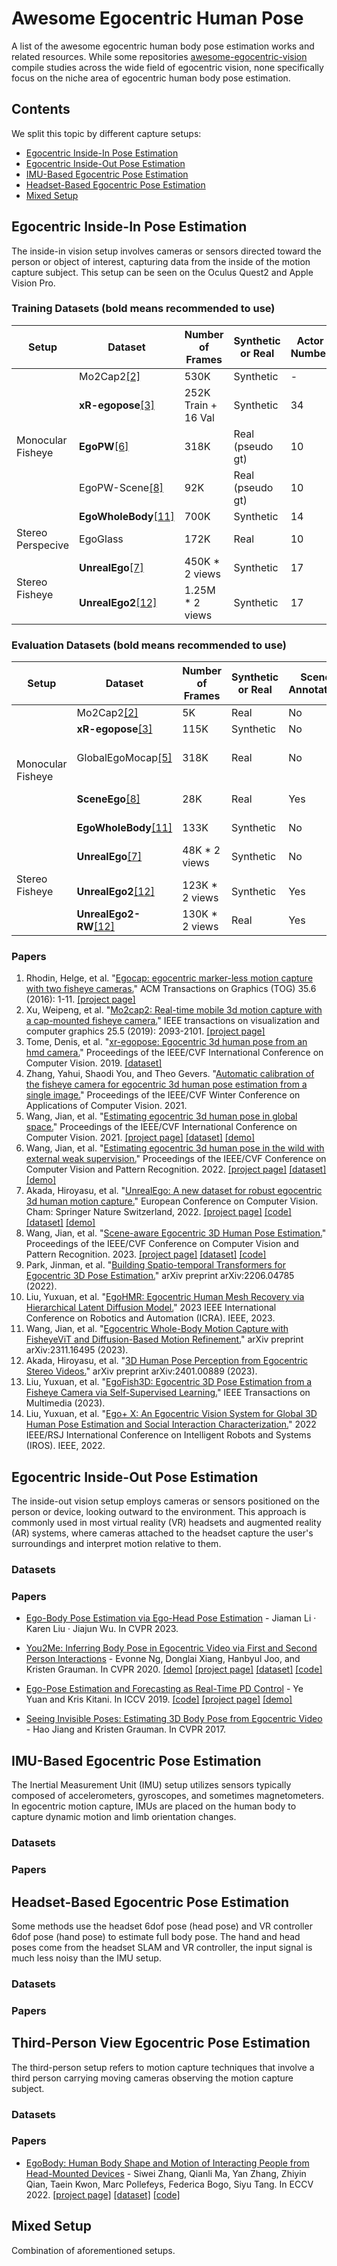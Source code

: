 # Awesome Egocentric Human Pose

A list of the awesome egocentric human body pose estimation works and related resources. While some repositories [awesome-egocentric-vision](https://github.com/Sid2697/awesome-egocentric-vision) compile studies across the wide field of egocentric vision, none specifically focus on the niche area of egocentric human body pose estimation.

## Contents
We split this topic by different capture setups:

- [Egocentric Inside-In Pose Estimation](#egocentric-inside-in-pose-estimation)
- [Egocentric Inside-Out Pose Estimation](#egocentric-inside-out-pose-estimation)
- [IMU-Based Egocentric Pose Estimation](#imu-based-egocentric-pose-estimation)
- [Headset-Based Egocentric Pose Estimation](#headset-based-egocentric-pose-estimation)
- [Mixed Setup](#mixed-setup)


## Egocentric Inside-In Pose Estimation

The inside-in vision setup involves cameras or sensors directed toward the person or object of interest, capturing data from the inside of the motion capture subject. This setup can be seen on the Oculus Quest2 and Apple Vision Pro.


### Training Datasets (bold means recommended to use)

<table class="tg">
<thead>
  <tr>
    <th class="tg-0lax">Setup</th>
    <th class="tg-0lax">Dataset</th>
    <th class="tg-0lax">Number of Frames</th>
    <th class="tg-0lax">Synthetic or Real</th>
    <th class="tg-0lax">Actor Number</th>
    <th class="tg-0lax">Scene Annotation</th>
    <th class="tg-0lax">FPS</th>
    <th class="tg-0lax">Link</th>
  </tr>
</thead>
<tbody>
  <tr>
    <td class="tg-0lax" rowspan="5">Monocular Fisheye</td>
    <td class="tg-0lax">Mo2Cap2<a href="#inside_in_2">[2]</a></td>
    <td class="tg-0lax">530K</td>
    <td class="tg-0lax">Synthetic</td>
    <td class="tg-0lax">-</td>
    <td class="tg-0lax">No</td>
    <td class="tg-0lax">-</td>
    <td class="tg-0lax"><a href="https://vcai.mpi-inf.mpg.de/projects/wxu/Mo2Cap2/">Link</a></td>
  </tr>
  <tr>
    <td class="tg-0lax"><b>xR-egopose</b><a href="#inside_in_3">[3]</a></td>
    <td class="tg-0lax">252K Train + 16 Val</td>
    <td class="tg-0lax">Synthetic</td>
    <td class="tg-0lax">34</td>
    <td class="tg-0lax">No</td>
    <td class="tg-0lax">30</td>
    <td class="tg-0lax"><a href="https://github.com/facebookresearch/xR-EgoPose">Link</a></td>
  </tr>
  <tr>
    <td class="tg-0lax"><b>EgoPW</b><a href="#inside_in_6">[6]</a></td>
    <td class="tg-0lax">318K</td>
    <td class="tg-0lax">Real (pseudo gt)</td>
    <td class="tg-0lax">10</td>
    <td class="tg-0lax">No</td>
    <td class="tg-0lax">25</td>
    <td class="tg-0lax"><a href="https://people.mpi-inf.mpg.de/~jianwang/projects/egopw/">Link</a></td>
  </tr>
  <tr>
    <td class="tg-0lax">EgoPW-Scene<a href="#inside_in_8">[8]</a></td>
    <td class="tg-0lax">92K</td>
    <td class="tg-0lax">Real (pseudo gt)</td>
    <td class="tg-0lax">10</td>
    <td class="tg-0lax">Pseudo Annotations</td>
    <td class="tg-0lax">25</td>
    <td class="tg-0lax"><a href="https://people.mpi-inf.mpg.de/~jianwang/projects/sceneego/">Link</a></td>
  </tr>
  <tr>
    <td class="tg-0lax"><b>EgoWholeBody</b><a href="#inside_in_11">[11]</a></td>
    <td class="tg-0lax">700K</td>
    <td class="tg-0lax">Synthetic</td>
    <td class="tg-0lax">14</td>
    <td class="tg-0lax">No</td>
    <td class="tg-0lax">30</td>
    <td class="tg-0lax">-</td>
  </tr>
  <tr>
    <td class="tg-0lax" rowspan="1">Stereo Perspecive<br></td>
    <td class="tg-0lax">EgoGlass</td>
    <td class="tg-0lax">172K</td>
    <td class="tg-0lax">Real</td>
    <td class="tg-0lax">10</td>
    <td class="tg-0lax">No</td>
    <td class="tg-0lax">30</td>
    <td class="tg-0lax">-</td>
  </tr>
  <tr>
    <td class="tg-0lax" rowspan="2">Stereo Fisheye<br></td>
    <td class="tg-0lax"><b>UnrealEgo</b><a href="#inside_in_7">[7]</a></td>
    <td class="tg-0lax">450K * 2 views</td>
    <td class="tg-0lax">Synthetic</td>
    <td class="tg-0lax">17</td>
    <td class="tg-0lax">No</td>
    <td class="tg-0lax">25</td>
    <td class="tg-0lax"><a href="https://4dqv.mpi-inf.mpg.de/UnrealEgo/">Link</a></td>
  </tr>
  <tr>
    <td class="tg-0lax"><b>UnrealEgo2</b><a href="#inside_in_12">[12]</a></td>
    <td class="tg-0lax">1.25M * 2 views</td>
    <td class="tg-0lax">Synthetic</td>
    <td class="tg-0lax">17</td>
    <td class="tg-0lax">Yes</td>
    <td class="tg-0lax">25</td>
    <td class="tg-0lax">-</td>
  </tr>
</tbody>
</table>

### Evaluation Datasets (bold means recommended to use)

<table class="tg">
<thead>
  <tr>
    <th class="tg-0lax">Setup</th>
    <th class="tg-0lax">Dataset</th>
    <th class="tg-0lax">Number of Frames</th>
    <th class="tg-0lax">Synthetic or Real</th>
    <th class="tg-0lax">Scene Annotation</th>
    <th class="tg-0lax">FPS</th>
    <th class="tg-0lax">Link</th>
    <th class="tg-0lax">Leader Board</th>
  </tr>
</thead>
<tbody>
  <tr>
    <td class="tg-0lax" rowspan="5">Monocular Fisheye</td>
    <td class="tg-0lax">Mo2Cap2<a href="#inside_in_2">[2]</a></td>
    <td class="tg-0lax">5K</td>
    <td class="tg-0lax">Real</td>
    <td class="tg-0lax">No</td>
    <td class="tg-0lax">25</td>
    <td class="tg-0lax"><a href="https://vcai.mpi-inf.mpg.de/projects/wxu/Mo2Cap2/">Link</a></td>
    <td class="tg-0lax">-</td>
  </tr>
 <tr>
    <td class="tg-0lax"><b>xR-egopose</b><a href="#inside_in_3">[3]</a></td>
    <td class="tg-0lax">115K</td>
    <td class="tg-0lax">Synthetic</td>
    <td class="tg-0lax">No</td>
    <td class="tg-0lax">30</td>
    <td class="tg-0lax"><a href="https://github.com/facebookresearch/xR-EgoPose">Link</a></td>
    <td class="tg-0lax">-</td>
  </tr>
  <tr>
    <td class="tg-0lax">GlobalEgoMocap<a href="#inside_in_5">[5]</a></td>
    <td class="tg-0lax">318K</td>
    <td class="tg-0lax">Real</td>
    <td class="tg-0lax">No</td>
    <td class="tg-0lax">25</td>
    <td class="tg-0lax"><a href="https://people.mpi-inf.mpg.de/~jianwang/projects/globalegomocap/">Link</a></td>
        <td class="tg-0lax"><a href="https://paperswithcode.com/sota/egocentric-pose-estimation-on-globalegomocap">Paper With Code</a></td>
  </tr>
  <tr>
    <td class="tg-0lax"><b>SceneEgo</b><a href="#inside_in_8">[8]</a></td>
    <td class="tg-0lax">28K</td>
    <td class="tg-0lax">Real</td>
    <td class="tg-0lax">Yes</td>
    <td class="tg-0lax">25</td>
    <td class="tg-0lax"><a href="https://people.mpi-inf.mpg.de/~jianwang/projects/sceneego/">Link</a></td>
    <td class="tg-0lax"><a href="https://paperswithcode.com/sota/egocentric-pose-estimation-on-sceneego">Paper With Code</a></td>
  </tr>
  <tr>
    <td class="tg-0lax"><b>EgoWholeBody</b><a href="#inside_in_11">[11]</a></td>
    <td class="tg-0lax">133K</td>
    <td class="tg-0lax">Synthetic</td>
    <td class="tg-0lax">No</td>
    <td class="tg-0lax">30</td>
    <td class="tg-0lax">-</td>
    <td class="tg-0lax">-</td>
  </tr>
  <tr>
    <td class="tg-0lax" rowspan="3">Stereo Fisheye<br></td>
    <td class="tg-0lax"><b>UnrealEgo</b><a href="#inside_in_7">[7]</a></td>
    <td class="tg-0lax">48K * 2 views</td>
    <td class="tg-0lax">Synthetic</td>
    <td class="tg-0lax">No</td>
    <td class="tg-0lax">25</td>
    <td class="tg-0lax"><a href="https://4dqv.mpi-inf.mpg.de/UnrealEgo/">Link</a></td>
    <td class="tg-0lax"><a href="https://paperswithcode.com/sota/egocentric-pose-estimation-on-unrealego">Paper With Code</a></td>
  </tr>
  <tr>
    <td class="tg-0lax"><b>UnrealEgo2</b><a href="#inside_in_12">[12]</a></td>
    <td class="tg-0lax">123K * 2 views</td>
    <td class="tg-0lax">Synthetic</td>
    <td class="tg-0lax">Yes</td>
    <td class="tg-0lax">25</td>
    <td class="tg-0lax">-</td>
    <td class="tg-0lax">-</td>
  </tr>
  <tr>
    <td class="tg-0lax"><b>UnrealEgo2-RW</b><a href="#inside_in_12">[12]</a></td>
    <td class="tg-0lax">130K * 2 views</td>
    <td class="tg-0lax">Real</td>
    <td class="tg-0lax">Yes</td>
    <td class="tg-0lax">25</td>
    <td class="tg-0lax">-</td>
    <td class="tg-0lax">-</td>
  </tr>
</tbody>
</table>


### Papers
<a name="inside_in_1"></a>
1. Rhodin, Helge, et al. "[Egocap: egocentric marker-less motion capture with two fisheye cameras.](https://dl.acm.org/doi/pdf/10.1145/2980179.2980235?casa_token=_TJDPGqsnLgAAAAA:YmzArpjri1d2L5s-IlF_5a4ROjwfLOlSzhhhZMebks_FRQGB4ROPdmUA_fWl2O5z6P3wiEwk8CRyQQ)" ACM Transactions on Graphics (TOG) 35.6 (2016): 1-11. [[project page]](https://vcai.mpi-inf.mpg.de/projects/EgoCap/)
<a name="inside_in_2"></a>
2. Xu, Weipeng, et al. "[Mo2cap2: Real-time mobile 3d motion capture with a cap-mounted fisheye camera.](https://ieeexplore.ieee.org/iel7/2945/4359476/08643070.pdf?casa_token=e4SLB13uVgEAAAAA:2XRsNxwTMs6UIWZ4saiYNrL5sLPuSFB3Y8PPPQzxtkeTO8D8_yyMWlzLWeoYwbqk7PhF1YaWjtM)" IEEE transactions on visualization and computer graphics 25.5 (2019): 2093-2101. [[project page]](https://vcai.mpi-inf.mpg.de/projects/wxu/Mo2Cap2/content/mo2cap2.pdf)
<a name="inside_in_3"></a>
3. Tome, Denis, et al. "[xr-egopose: Egocentric 3d human pose from an hmd camera.](https://openaccess.thecvf.com/content_ICCV_2019/papers/Tome_xR-EgoPose_Egocentric_3D_Human_Pose_From_an_HMD_Camera_ICCV_2019_paper.pdf)" Proceedings of the IEEE/CVF International Conference on Computer Vision. 2019. [[dataset]](https://github.com/facebookresearch/xR-EgoPose)
<a name="inside_in_4"></a>
4. Zhang, Yahui, Shaodi You, and Theo Gevers. "[Automatic calibration of the fisheye camera for egocentric 3d human pose estimation from a single image.](https://openaccess.thecvf.com/content/WACV2021/papers/Zhang_Automatic_Calibration_of_the_Fisheye_Camera_for_Egocentric_3D_Human_WACV_2021_paper.pdf)" Proceedings of the IEEE/CVF Winter Conference on Applications of Computer Vision. 2021.
<a name="inside_in_5"></a>
5. Wang, Jian, et al. "[Estimating egocentric 3d human pose in global space.](https://openaccess.thecvf.com/content/ICCV2021/papers/Wang_Estimating_Egocentric_3D_Human_Pose_in_Global_Space_ICCV_2021_paper.pdf)" Proceedings of the IEEE/CVF International Conference on Computer Vision. 2021. [[project page]](https://people.mpi-inf.mpg.de/~jianwang/projects/globalegomocap/) [[dataset]](https://people.mpi-inf.mpg.de/~jianwang/projects/globalegomocap/) [[demo]](https://people.mpi-inf.mpg.de/~jianwang/projects/globalegomocap/data/global_egomocap.mp4)
<a name="inside_in_6"></a>
6. Wang, Jian, et al. "[Estimating egocentric 3d human pose in the wild with external weak supervision.](https://openaccess.thecvf.com/content/CVPR2022/papers/Wang_Estimating_Egocentric_3D_Human_Pose_in_the_Wild_With_External_CVPR_2022_paper.pdf)" Proceedings of the IEEE/CVF Conference on Computer Vision and Pattern Recognition. 2022. [[project page]](https://people.mpi-inf.mpg.de/~jianwang/projects/egopw/) [[dataset]](https://people.mpi-inf.mpg.de/~jianwang/projects/egopw/) [[demo]](https://people.mpi-inf.mpg.de/~jianwang/projects/egopw/data/camera_ready.mp4)
<a name="inside_in_7"></a>
7.  Akada, Hiroyasu, et al. "[UnrealEgo: A new dataset for robust egocentric 3d human motion capture.](https://arxiv.org/pdf/2208.01633)" European Conference on Computer Vision. Cham: Springer Nature Switzerland, 2022. [[project page]](https://4dqv.mpi-inf.mpg.de/UnrealEgo/) [[code]](https://github.com/hiroyasuakada/UnrealEgo) [[dataset]](https://4dqv.mpi-inf.mpg.de/UnrealEgo/) [[demo]](https://4dqv.mpi-inf.mpg.de/UnrealEgo/data/unrealego_distribution.mp4)
<a name="inside_in_8"></a>
8. Wang, Jian, et al. "[Scene-aware Egocentric 3D Human Pose Estimation.](https://people.mpi-inf.mpg.de/~jianwang/projects/sceneego/data/camera_ready.pdf)" Proceedings of the IEEE/CVF Conference on Computer Vision and Pattern Recognition. 2023. [[project page]](https://people.mpi-inf.mpg.de/~jianwang/projects/sceneego/) [[dataset]](https://people.mpi-inf.mpg.de/~jianwang/projects/sceneego/) [[code]](https://github.com/jianwang-mpi/SceneEgo)
<a name="inside_in_9"></a>
9. Park, Jinman, et al. "[Building Spatio-temporal Transformers for Egocentric 3D Pose Estimation.](https://arxiv.org/pdf/2206.04785)" arXiv preprint arXiv:2206.04785 (2022).
<a name="inside_in_10"></a>
10. Liu, Yuxuan, et al. "[EgoHMR: Egocentric Human Mesh Recovery via Hierarchical Latent Diffusion Model.](https://ieeexplore.ieee.org/iel7/10160211/10160212/10161247.pdf?casa_token=CiJvYD088esAAAAA:axYgjqN_RcSDA1TXNzgdO6pTmDvoLwVAT9jitPD-mrDIOOnlN_MH1m72eLgztegwHO6UtnAGfUo)" 2023 IEEE International Conference on Robotics and Automation (ICRA). IEEE, 2023.
<a name="inside_in_11"></a>
11. Wang, Jian, et al. "[Egocentric Whole-Body Motion Capture with FisheyeViT and Diffusion-Based Motion Refinement.](https://arxiv.org/pdf/2311.16495)" arXiv preprint arXiv:2311.16495 (2023).
<a name="inside_in_12"></a>
12. Akada, Hiroyasu, et al. "[3D Human Pose Perception from Egocentric Stereo Videos.](https://arxiv.org/abs/2401.00889)" arXiv preprint arXiv:2401.00889 (2023).
13. Liu, Yuxuan, et al. "[EgoFish3D: Egocentric 3D Pose Estimation from a Fisheye Camera via Self-Supervised Learning.](https://ieeexplore.ieee.org/iel7/6046/4456689/10037218.pdf?casa_token=9YbialJb1skAAAAA:vHQ6Gh2aCAgnLBzWpshsokeNZ9KLab1cOvtsjfCElge73rtmg7xjbRtTi0HH3IzNAuV_zw5EXEw)" IEEE Transactions on Multimedia (2023).
14. Liu, Yuxuan, et al. "[Ego+ X: An Egocentric Vision System for Global 3D Human Pose Estimation and Social Interaction Characterization.](https://ieeexplore.ieee.org/iel7/9981026/9981028/09981710.pdf?casa_token=V6QJN9VhuTIAAAAA:RAzDY04STFyES8zxLFg2pYNOcJBsLpfmbrsXG8iq3gAzYa7f0Idlz1vAlMZ8_R8sVdF7IjCZ0ps)" 2022 IEEE/RSJ International Conference on Intelligent Robots and Systems (IROS). IEEE, 2022.

## Egocentric Inside-Out Pose Estimation

The inside-out vision setup employs cameras or sensors positioned on the person or device, looking outward to the environment. This approach is commonly used in most virtual reality (VR) headsets and augmented reality (AR) systems, where cameras attached to the headset capture the user's surroundings and interpret motion relative to them. 

### Datasets

### Papers

- [Ego-Body Pose Estimation via Ego-Head Pose Estimation](https://arxiv.org/pdf/2212.04636.pdf) - Jiaman Li · Karen Liu · Jiajun Wu. In CVPR 2023.

- [You2Me: Inferring Body Pose in Egocentric Video via First and Second Person Interactions](https://openaccess.thecvf.com/content_CVPR_2020/papers/Ng_You2Me_Inferring_Body_Pose_in_Egocentric_Video_via_First_and_CVPR_2020_paper.pdf) - Evonne Ng, Donglai Xiang, Hanbyul Joo, and Kristen Grauman. In CVPR 2020. [[demo]](http://vision.cs.utexas.edu/projects/you2me/demo.mp4) [[project page]](http://vision.cs.utexas.edu/projects/you2me/) [[dataset]](https://github.com/facebookresearch/you2me/tree/master/data#) [[code]](https://github.com/facebookresearch/you2me#)
  
- [Ego-Pose Estimation and Forecasting as Real-Time PD Control](https://openaccess.thecvf.com/content_ICCV_2019/papers/Yuan_Ego-Pose_Estimation_and_Forecasting_As_Real-Time_PD_Control_ICCV_2019_paper.pdf) - Ye Yuan and Kris Kitani. In ICCV 2019. [[code]](https://github.com/Khrylx/EgoPose) [[project page]](https://www.ye-yuan.com/ego-pose) [[demo]](https://youtu.be/968IIDZeWE0)
  
- [Seeing Invisible Poses: Estimating 3D Body Pose from Egocentric Video](https://openaccess.thecvf.com/content_cvpr_2017/papers/Jiang_Seeing_Invisible_Poses_CVPR_2017_paper.pdf) - Hao Jiang and Kristen Grauman. In CVPR 2017.

## IMU-Based Egocentric Pose Estimation

The Inertial Measurement Unit (IMU) setup utilizes sensors typically composed of accelerometers, gyroscopes, and sometimes magnetometers. In egocentric motion capture, IMUs are placed on the human body to capture dynamic motion and limb orientation changes. 

### Datasets

### Papers

## Headset-Based Egocentric Pose Estimation

Some methods use the headset 6dof pose (head pose) and VR controller 6dof pose (hand pose) to estimate full body pose. The hand and head poses come from the headset SLAM and VR controller, the input signal is much less noisy than the IMU setup. 

### Datasets

### Papers

## Third-Person View Egocentric Pose Estimation

The third-person setup refers to motion capture techniques that involve a third person carrying moving cameras observing the motion capture subject.

### Datasets

### Papers

- [EgoBody: Human Body Shape and Motion of Interacting People from Head-Mounted Devices](https://arxiv.org/pdf/2112.07642.pdf) - Siwei Zhang, Qianli Ma, Yan Zhang, Zhiyin Qian, Taein Kwon, Marc Pollefeys, Federica Bogo, Siyu Tang. In ECCV 2022. [[project page]](https://sanweiliti.github.io/egobody/egobody.html) [[dataset]](https://egobody.inf.ethz.ch/) [[code]](https://github.com/sanweiliti/EgoBody)

## Mixed Setup

Combination of aforementioned setups.
